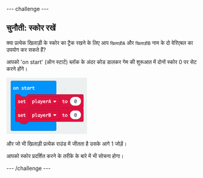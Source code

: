 --- challenge ---

## चुनौती: स्कोर रखें

क्या प्रत्येक खिलाड़ी के स्कोर का ट्रैक रखने के लिए आप `खिलाड़ीA` और `खिलाड़ीB` नाम के दो वेरिएबल का उपयोग कर सकते हैं?

आपको 'on start' (ऑन स्टार्ट) ब्लॉक के अंदर कोड डालकर गेम की शुरूआत में दोनों स्कोर 0 पर सेट करने होंगे।

![स्क्रीनशॉट](images/reaction-on-start.png)

और जो भी खिलाड़ी प्रत्येक राउंड में जीतता है उसके आगे 1 जोड़ें।

आपको स्कोर प्रदर्शित करने के तरीके के बारे में भी सोचना होगा।

--- /challenge ---